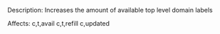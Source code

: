 Description: Increases the amount of available top level domain labels

Affects:
c,t,avail
c,t,refill
c,updated
